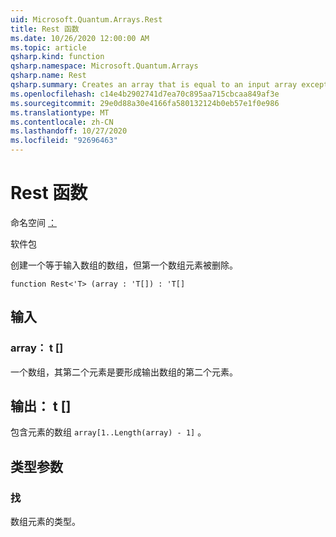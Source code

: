 ```yaml
---
uid: Microsoft.Quantum.Arrays.Rest
title: Rest 函数
ms.date: 10/26/2020 12:00:00 AM
ms.topic: article
qsharp.kind: function
qsharp.namespace: Microsoft.Quantum.Arrays
qsharp.name: Rest
qsharp.summary: Creates an array that is equal to an input array except that the first array element is dropped.
ms.openlocfilehash: c14e4b2902741d7ea70c895aa715cbcaa849af3e
ms.sourcegitcommit: 29e0d88a30e4166fa580132124b0eb57e1f0e986
ms.translationtype: MT
ms.contentlocale: zh-CN
ms.lasthandoff: 10/27/2020
ms.locfileid: "92696463"
---
```

# <a name="rest-function"></a>Rest 函数

命名空间 [：](xref:Microsoft.Quantum.Arrays)

软件包 [](https://nuget.org/packages/)


创建一个等于输入数组的数组，但第一个数组元素被删除。

```qsharp
function Rest<'T> (array : 'T[]) : 'T[]
```


## <a name="input"></a>输入

### <a name="array--t"></a>array： t []

一个数组，其第二个元素是要形成输出数组的第二个元素。



## <a name="output--t"></a>输出： t []

包含元素的数组 `array[1..Length(array) - 1]` 。

## <a name="type-parameters"></a>类型参数

### <a name="t"></a>找

数组元素的类型。